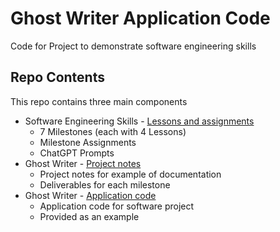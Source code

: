 # Ghost Writer Application Code

Code for Project to demonstrate software engineering skills

## Repo Contents

This repo contains three main components

* Software Engineering Skills - [Lessons and assignments](../SoftwareEngineering/README.md)
    * 7 Milestones (each with 4 Lessons)
    * Milestone Assignments
    * ChatGPT Prompts
* Ghost Writer - [Project notes](../GhostWriterProject/README.md)
    * Project notes for example of documentation
    * Deliverables for each milestone
* Ghost Writer - [Application code](../GhostWriterApp/README.md)
    * Application code for software project
    * Provided as an example
